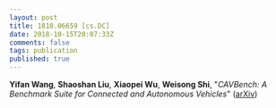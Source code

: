 ```yaml
---
layout: post
title: 1810.06659 [cs.DC]
date: 2018-10-15T20:07:33Z
comments: false
tags: publication
published: true
---
```


<b>Yifan Wang</b>, <b>Shaoshan Liu</b>, <b>Xiaopei Wu</b>, <b>Weisong Shi</b>, "<i>CAVBench: A Benchmark Suite for Connected and Autonomous Vehicles</i>" ([arXiv](http://arxiv.org/abs/1810.06659v1))
